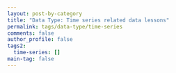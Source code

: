 ```yaml
---
layout: post-by-category
title: "Data Type: Time series related data lessons"
permalink: tags/data-type/time-series
comments: false
author_profile: false
tags2:
  time-series: []
main-tag: false
---
```

